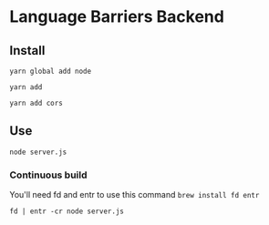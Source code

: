 # Language Barriers Backend

## Install
`yarn global add node`

`yarn add`

`yarn add cors`
## Use
`node server.js`

### Continuous build

You'll need fd and entr to use this command
`brew install fd entr`

`fd | entr -cr node server.js`
